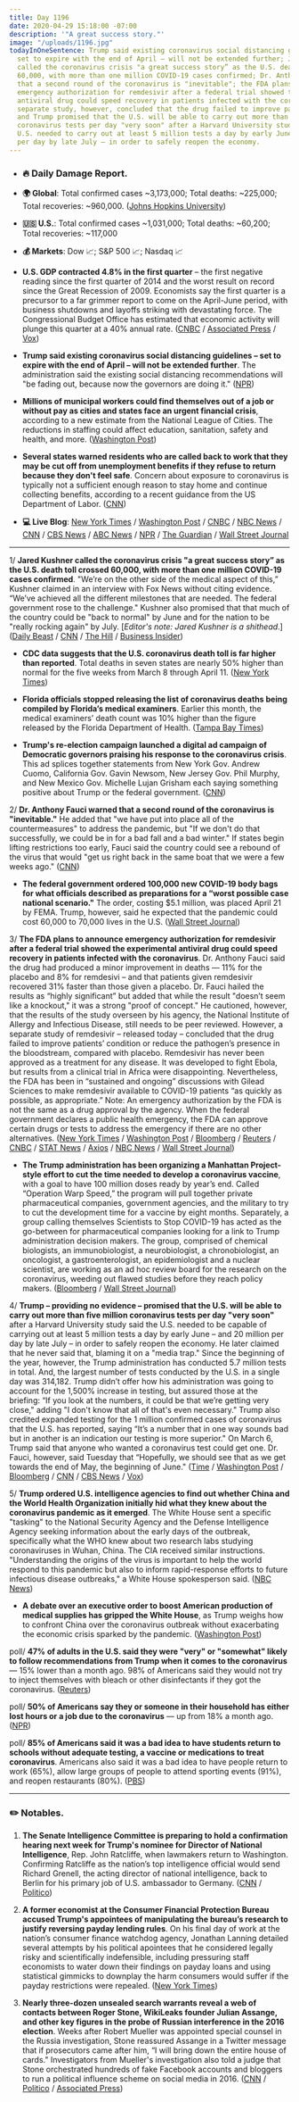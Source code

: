 ```yaml
---
title: Day 1196
date: 2020-04-29 15:18:00 -07:00
description: '"A great success story."'
image: "/uploads/1196.jpg"
todayInOneSentence: Trump said existing coronavirus social distancing guidelines –
  set to expire with the end of April – will not be extended further; Jared Kushner
  called the coronavirus crisis "a great success story” as the U.S. death toll crossed
  60,000, with more than one million COVID-19 cases confirmed; Dr. Anthony Fauci warned
  that a second round of the coronavirus is "inevitable"; the FDA plans to announce
  emergency authorization for remdesivir after a federal trial showed the experimental
  antiviral drug could speed recovery in patients infected with the coronavirus; a
  separate study, however, concluded that the drug failed to improve patients' condition;
  and Trump promised that the U.S. will be able to carry out more than five million
  coronavirus tests per day "very soon" after a Harvard University study said the
  U.S. needed to carry out at least 5 million tests a day by early June – and 20 million
  per day by late July – in order to safely reopen the economy.
---
```


* ### 🔥 Daily Damage Report.

* **🌍 Global**: Total confirmed cases \~3,173,000; Total deaths: \~225,000; Total recoveries: \~960,000. ([Johns Hopkins University](https://coronavirus.jhu.edu/map.html))

* **🇺🇸 U.S.**: Total confirmed cases \~1,031,000; Total deaths: \~60,200; Total recoveries: \~117,000

* **💰 Markets**: Dow 📈; S&P 500 📈; Nasdaq 📈

* **U.S. GDP contracted 4.8% in the first quarter** – the first negative reading since the first quarter of 2014 and the worst result on record since the Great Recession of 2009. Economists say the first quarter is a precursor to a far grimmer report to come on the April-June period, with business shutdowns and layoffs striking with devastating force. The Congressional Budget Office has estimated that economic activity will plunge this quarter at a 40% annual rate. ([CNBC](https://www.cnbc.com/2020/04/29/us-gdp-q1-2020-first-reading.html) / [Associated Press](https://apnews.com/e0d04987133c2f48992b98ace0a1e846) / [Vox](https://www.vox.com/2020/4/29/21241027/q1-gdp-report-coronavirus-recession))

* **Trump said existing coronavirus social distancing guidelines – set to expire with the end of April – will not be extended further**. The administration said the existing social distancing recommendations will "be fading out, because now the governors are doing it." ([NPR](https://www.npr.org/sections/coronavirus-live-updates/2020/04/29/848025672/white-houses-social-distancing-guidelines-will-be-fading-out-trump-says))

* **Millions of municipal workers could find themselves out of a job or without pay as cities and states face an urgent financial crisis**, according to a new estimate from the National League of Cities. The reductions in staffing could affect education, sanitation, safety and health, and more. ([Washington Post](https://www.washingtonpost.com/business/2020/04/29/cities-states-layoffs-furloughs-coronavirus/))

* **Several states warned residents who are called back to work that they may be cut off from unemployment benefits if they refuse to return because they don't feel safe**. Concern about exposure to coronavirus is typically not a sufficient enough reason to stay home and continue collecting benefits, according to a recent guidance from the US Department of Labor. ([CNN](https://www.cnn.com/2020/04/29/politics/states-reopening-unemployment-benefits/index.html))

* **💻 Live Blog**: [New York Times](https://www.nytimes.com/2020/04/29/us/coronavirus-usa-cases-deaths.html) / [Washington Post](https://www.washingtonpost.com/world/2020/04/29/coronavirus-latest-news/) / [CNBC](https://www.cnbc.com/2020/04/29/coronavirus-latest-updates.html) / [NBC News](https://www.nbcnews.com/health/health-news/live-blog/2020-04-29-coronavirus-news-n1195006) / [CNN](https://www.cnn.com/us/live-news/us-coronavirus-update-04-29-20/index.html) / [CBS News](https://www.cbsnews.com/live-updates/coronavirus-live-updates-2020-04-29/) / [ABC News](https://abcnews.go.com/Health/coronavirus-updates-us-federal-inmate-dies-covid-19/story?id=70399771) / [NPR](https://www.npr.org/sections/coronavirus-live-updates) / [The Guardian](https://www.theguardian.com/world/live/2020/apr/29/coronavirus-us-economy-covid-19-donald-trump-live) / [Wall Street Journal](https://www.wsj.com/livecoverage/latest-updates/coronavirus?mod=theme_coronavirus-ribbon)

---

1/ **Jared Kushner called the coronavirus crisis "a great success story” as the U.S. death toll crossed 60,000, with more than one million COVID-19 cases confirmed**. "We’re on the other side of the medical aspect of this,” Kushner claimed in an interview with Fox News without citing evidence. “We’ve achieved all the different milestones that are needed. The federal government rose to the challenge." Kushner also promised that that much of the country could be "back to normal" by June and for the nation to be "really rocking again" by July. \[*Editor's note: Jared Kushner is a shithead*.\] ([Daily Beast](https://www.thedailybeast.com/jared-kushner-calls-coronavirus-response-a-great-success-story-as-death-toll-nears-60000?ref=home) / [CNN](https://www.cnn.com/2020/04/29/politics/jared-kushner-coronavirus-success-story/index.html) / [The Hill](https://thehill.com/homenews/administration/495212-kushner-predicts-much-of-the-country-will-be-back-to-normal-in-june) / [Business Insider](https://www.businessinsider.com/jared-kushner-coronavirus-great-success-story-rocking-july-reopen-economy-2020-4))

* **CDC data suggests that the U.S. coronavirus death toll is far higher than reported**. Total deaths in seven states are nearly 50% higher than normal for the five weeks from March 8 through April 11. ([New York Times](https://www.nytimes.com/interactive/2020/04/28/us/coronavirus-death-toll-total.html))

* **Florida officials stopped releasing the list of coronavirus deaths being compiled by Florida’s medical examiners**. Earlier this month, the medical examiners’ death count was 10% higher than the figure released by the Florida Department of Health. ([Tampa Bay Times](https://www.tampabay.com/news/health/2020/04/29/florida-medical-examiners-were-releasing-coronavirus-death-data-the-state-made-them-stop/))

* **Trump's re-election campaign launched a digital ad campaign of Democratic governors praising his response to the coronavirus crisis**. This ad splices together statements from New York Gov. Andrew Cuomo, California Gov. Gavin Newsom, New Jersey Gov. Phil Murphy, and New Mexico Gov. Michelle Lujan Grisham  each saying something positive about Trump or the federal government. ([CNN](https://www.cnn.com/2020/04/29/politics/trump-campaign-digital-ad-coronavirus/index.html))

2/ **Dr. Anthony Fauci warned that a second round of the coronavirus is "inevitable."** He added that "we have put into place all of the countermeasures" to address the pandemic, but "If we don't do that successfully, we could be in for a bad fall and a bad winter." If states begin lifting restrictions too early, Fauci said the country could see a rebound of the virus that would "get us right back in the same boat that we were a few weeks ago." ([CNN](https://www.cnn.com/2020/04/29/health/us-coronavirus-wednesday/index.html))

* **The federal government ordered 100,000 new COVID-19 body bags for what officials described as preparations for a “worst possible case national scenario."** The order, costing $5.1 million, was placed April 21 by FEMA. Trump, however, said he expected that the pandemic could cost 60,000 to 70,000 lives in the U.S. ([Wall Street Journal](https://www.wsj.com/articles/u-s-buys-more-body-bags-preparing-for-worst-case-cornavirus-scenario-11588172780))

3/ **The FDA plans to announce emergency authorization for remdesivir after a federal trial showed the experimental antiviral drug could speed recovery in patients infected with the coronavirus**. Dr. Anthony Fauci said the drug had produced a minor improvement in deaths — 11% for the placebo and 8% for remdesivi – and that patients given remdesivir recovered 31% faster than those given a placebo. Dr. Fauci hailed the results as “highly significant” but added that while the result "doesn’t seem like a knockout," it was a strong "proof of concept." He cautioned, however, that the results of the study overseen by his agency, the National Institute of Allergy and Infectious Disease, still needs to be peer reviewed. However, a separate study of remdesivir – released today – concluded that the drug failed to improve patients’ condition or reduce the pathogen’s presence in the bloodstream, compared with placebo. Remdesivir has never been approved as a treatment for any disease. It was developed to fight Ebola, but results from a clinical trial in Africa were disappointing. Nevertheless, the FDA has been in “sustained and ongoing” discussions with Gilead Sciences to make remdesivir available to COVID-19 patients “as quickly as possible, as appropriate.” Note: An emergency authorization by the FDA is not the same as a drug approval by the agency. When the federal government declares a public health emergency, the FDA can approve certain drugs or tests to address the emergency if there are no other alternatives. ([New York Times](https://www.nytimes.com/2020/04/29/health/gilead-remdesivir-coronavirus.html?action=click&module=Spotlight&pgtype=Homepage) / [Washington Post](https://www.washingtonpost.com/business/2020/04/29/gilead-says-positive-results-coronavirus-drug-remdesivir-will-be-released-by-nih/) / [Bloomberg](https://www.bloomberg.com/news/articles/2020-04-29/gilead-remdesivir-trial-for-covid-19-has-met-primary-endpoint?sref=MIBMEEoj) / [Reuters](https://www.reuters.com/article/us-health-coronavirus-gilead-remdesivir/gilead-says-remdesivir-shows-improvement-in-covid-19-patients-when-used-early-idUSKBN22B1T9) / [CNBC](https://www.cnbc.com/2020/04/29/gilead-reports-positive-data-on-remdesivir-coronavirus-drug-trial.html) / [STAT News](https://www.statnews.com/2020/04/29/gilead-says-critical-study-of-covid-19-drug-shows-patients-are-responding-to-treatment/) / [Axios](https://www.axios.com/gileads-remdesivir-clinical-trials-nih-4644e623-e4d6-4181-bdaa-c35281374e93.html) / [NBC News](https://www.nbcnews.com/health/health-news/coronavirus-drug-remdesivir-shows-promise-large-trial-n1195171) / [Wall Street Journal](https://www.wsj.com/articles/gilead-says-remdesivir-as-effective-treating-severe-covid-19-in-shorter-period-11588166509?mod=hp_lead_pos4))

* **The Trump administration has been organizing a Manhattan Project-style effort to cut the time needed to develop a coronavirus vaccine**, with a goal to have 100 million doses ready by year’s end. Called “Operation Warp Speed,” the program will pull together private pharmaceutical companies, government agencies, and the military to try to cut the development time for a vaccine by eight months. Separately, a group calling themselves Scientists to Stop COVID-19 has acted as the go-between for pharmaceutical companies looking for a link to Trump administration decision makers. The group, comprised of chemical biologists, an immunobiologist, a neurobiologist, a chronobiologist, an oncologist, a gastroenterologist, an epidemiologist and a nuclear scientist, are working as an ad hoc review board for the research on the coronavirus, weeding out flawed studies before they reach policy makers. ([Bloomberg](https://www.bloomberg.com/news/articles/2020-04-29/trump-s-operation-warp-speed-aims-to-rush-coronavirus-vaccine?sref=MIBMEEoj) / [Wall Street Journal](https://www.wsj.com/articles/the-secret-group-of-scientists-and-billionaires-pushing-trump-on-a-covid-19-plan-11587998993))

4/ **Trump – providing no evidence – promised that the U.S. will be able to carry out more than five million coronavirus tests per day "very soon"** after a Harvard University study said the U.S. needed to be capable of carrying out at least 5 million tests a day by early June – and 20 million per day by late July – in order to safely reopen the economy. He later claimed that he never said that, blaming it on a "media trap." Since the beginning of the year, however, the Trump administration has conducted 5.7 million tests in total. And, the largest number of tests conducted by the U.S. in a single day was 314,182. Trump didn’t offer how his administration was going to account for the 1,500% increase in testing, but assured those at the briefing: “If you look at the numbers, it could be that we’re getting very close," adding "I don't know that all of that's even necessary." Trump also credited expanded testing for the 1 million confirmed cases of coronavirus that the U.S. has reported, saying “It’s a number that in one way sounds bad but in another is an indication our testing is more superior." On March 6, Trump said that anyone who wanted a coronavirus test could get one. Dr. Fauci, however, said Tuesday that “Hopefully, we should see that as we get towards the end of May, the beginning of June." ([Time](https://time.com/5828843/trump-coronavirus-testing-giroir/) / [Washington Post](https://www.washingtonpost.com/politics/2020/04/29/fauci-coronavirus-tests-month-away/) / [Bloomberg](https://www.bloomberg.com/news/articles/2020-04-29/trump-credits-testing-for-u-s-surpassing-1-million-virus-cases?sref=MIBMEEoj) / [CNN](https://www.cnn.com/2020/04/29/politics/donald-trump-coronavirus-messaging/index.html) / [CBS News](https://www.cbsnews.com/news/trump-backtracks-5-million-tests-day/) / [Vox](https://www.vox.com/2020/4/29/21241120/trump-us-coronavirus-testing-problem))

5/ **Trump ordered U.S. intelligence agencies to find out whether China and the World Health Organization initially hid what they knew about the coronavirus pandemic as it emerged**. The White House sent a specific "tasking" to the National Security Agency and the Defense Intelligence Agency seeking information about the early days of the outbreak, specifically what the WHO knew about two research labs studying coronaviruses in Wuhan, China. The CIA received similar instructions. "Understanding the origins of the virus is important to help the world respond to this pandemic but also to inform rapid-response efforts to future infectious disease outbreaks," a White House spokesperson said. ([NBC News](https://www.nbcnews.com/politics/national-security/trump-administration-asks-intelligence-agencies-find-out-whether-china-who-n1194451))

* **A debate over an executive order to boost American production of medical supplies has gripped the White House**, as Trump weighs how to confront China over the coronavirus outbreak without exacerbating the economic crisis sparked by the pandemic. ([Washington Post](https://www.washingtonpost.com/business/2020/04/29/white-house-aides-torn-over-trade-hawks-proposal-president-trump-weighs-action-china/))

poll/ **47% of adults in the U.S. said they were "very" or "somewhat" likely to follow recommendations from Trump when it comes to the coronavirus** — 15% lower than a month ago. 98% of Americans said they would not try to inject themselves with bleach or other disinfectants if they got the coronavirus. ([Reuters](https://www.reuters.com/article/us-usa-election-poll-idUSKCN22A3CK))

poll/ **50% of Americans say they or someone in their household has either lost hours or a job due to the coronavirus** — up from 18% a month ago. ([NPR](https://www.npr.org/2020/04/29/847517729/poll-half-of-americans-financially-affected-by-coronavirus))

poll/ **85% of Americans said it was a bad idea to have students return to schools without adequate testing, a vaccine or medications to treat coronavirus**. Americans also said it was a bad idea to have people return to work (65%), allow large groups of people to attend sporting events (91%), and reopen restaurants (80%). ([PBS](https://www.pbs.org/newshour/politics/despite-widespread-economic-hardship-most-americans-not-ready-to-reopen-poll-says))

---

### ✏️ Notables.

1. **The Senate Intelligence Committee is preparing to hold a confirmation hearing next week for Trump's nominee for Director of National Intelligence**, Rep. John Ratcliffe, when lawmakers return to Washington. Confirming Ratcliffe as the nation’s top intelligence official would send Richard Grenell, the acting director of national intelligence, back to Berlin for his primary job of U.S. ambassador to Germany. ([CNN](https://www.cnn.com/2020/04/29/politics/ratcliffe-dni-confirmation-hearing/index.html) / [Politico](https://www.politico.com/news/2020/04/29/senate-john-ratcliffe-confirmation-hearing-221368))

2. **A former economist at the Consumer Financial Protection Bureau accused Trump's appointees of manipulating the bureau’s research to justify reversing payday lending rules**. On his final day of work at the nation’s consumer finance watchdog agency, Jonathan Lanning detailed several attempts by his political apointees that he considered legally risky and scientifically indefensible, including pressuring staff economists to water down their findings on payday loans and using statistical gimmicks to downplay the harm consumers would suffer if the payday restrictions were repealed. ([New York Times](https://www.nytimes.com/2020/04/29/business/cfpb-payday-loans-rules.html))

3. **Nearly three-dozen unsealed search warrants reveal a web of contacts between Roger Stone, WikiLeaks founder Julian Assange, and other key figures in the probe of Russian interference in the 2016 election**. Weeks after Robert Mueller was appointed special counsel in the Russia investigation, Stone reassured Assange in a Twitter message that if prosecutors came after him, “I will bring down the entire house of cards." Investigators from Mueller's investigation also told a judge that Stone orchestrated hundreds of fake Facebook accounts and bloggers to run a political influence scheme on social media in 2016. ([CNN](https://www.cnn.com/2020/04/28/politics/doj-roger-stone-warrants-lawsuit/) / [Politico](https://www.politico.com/news/2020/04/28/roger-stone-search-warrants-assange-219908) / [Associated Press](https://apnews.com/ce9a4541f903109079900528d9f0a9e7))
